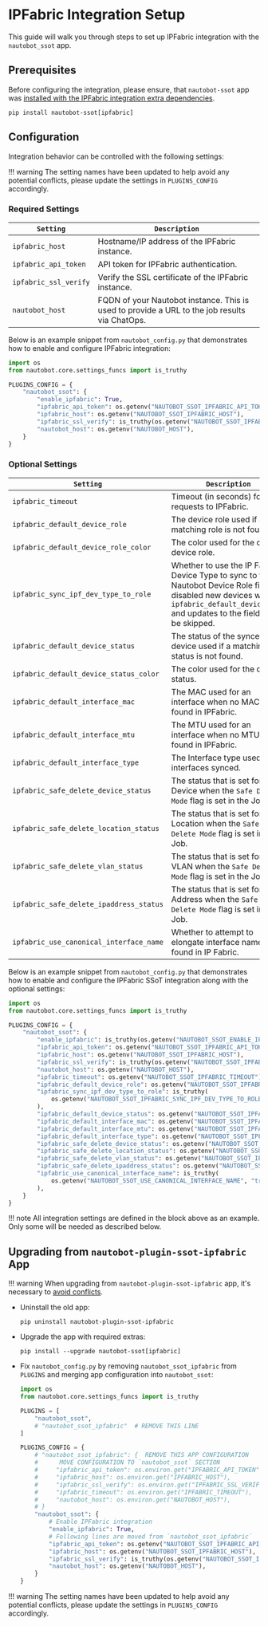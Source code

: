 # IPFabric Integration Setup

This guide will walk you through steps to set up IPFabric integration with the `nautobot_ssot` app.

## Prerequisites

Before configuring the integration, please ensure, that `nautobot-ssot` app was [installed with the IPFabric integration extra dependencies](../install.md#install-guide).

```shell
pip install nautobot-ssot[ipfabric]
```

## Configuration

Integration behavior can be controlled with the following settings:

!!! warning
    The setting names have been updated to help avoid any potential conflicts, please update the settings in `PLUGINS_CONFIG` accordingly.

### Required Settings

| `Setting`             | `Description`                                                                                 |
|-----------------------|-----------------------------------------------------------------------------------------------|
| `ipfabric_host`       | Hostname/IP address of the IPFabric instance.                                                 |
| `ipfabric_api_token`  | API token for IPFabric authentication.                                                        |
| `ipfabric_ssl_verify` | Verify the SSL certificate of the IPFabric instance.                                          |
| `nautobot_host`       | FQDN of your Nautobot instance. This is used to provide a URL to the job results via ChatOps. |

Below is an example snippet from `nautobot_config.py` that demonstrates how to enable and configure IPFabric integration:

```python
import os
from nautobot.core.settings_funcs import is_truthy

PLUGINS_CONFIG = {
    "nautobot_ssot": {
        "enable_ipfabric": True,
        "ipfabric_api_token": os.getenv("NAUTOBOT_SSOT_IPFABRIC_API_TOKEN"),
        "ipfabric_host": os.getenv("NAUTOBOT_SSOT_IPFABRIC_HOST"),
        "ipfabric_ssl_verify": is_truthy(os.getenv("NAUTOBOT_SSOT_IPFABRIC_SSL_VERIFY", "true")),
        "nautobot_host": os.getenv("NAUTOBOT_HOST"),
    }
}
```

### Optional Settings

| `Setting`                               | `Description`                                                                                                                                                                                 | `Default`           |
|-----------------------------------------|-----------------------------------------------------------------------------------------------------------------------------------------------------------------------------------------------|---------------------|
| `ipfabric_timeout`                      | Timeout (in seconds) for API requests to IPFabric.                                                                                                                                            | `15`                |
| `ipfabric_default_device_role`          | The device role used if a matching role is not found.                                                                                                                                         | `Network Device`    |
| `ipfabric_default_device_role_color`    | The color used for the default device role.                                                                                                                                                   | `ff0000`            |
| `ipfabric_sync_ipf_dev_type_to_role`    | Whether to use the IP Fabric Device Type to sync to the Nautobot Device Role field; if disabled new devices will use `ipfabric_default_device_role` and updates to the field will be skipped. | `True`              |
| `ipfabric_default_device_status`        | The status of the synced device used if a matching status is not found.                                                                                                                       | `Active`            |
| `ipfabric_default_device_status_color`  | The color used for the default status.                                                                                                                                                        | `ff0000`            |
| `ipfabric_default_interface_mac`        | The MAC used for an interface when no MAC is found in IPFabric.                                                                                                                               | `00:00:00:00:00:01` |
| `ipfabric_default_interface_mtu`        | The MTU used for an interface when no MTU is found in IPFabric.                                                                                                                               | `1500`              |
| `ipfabric_default_interface_type`       | The Interface type used for interfaces synced.                                                                                                                                                | `1000base-t`        |
| `ipfabric_safe_delete_device_status`    | The status that is set for a Device when the `Safe Delete Mode` flag is set in the Job.                                                                                                       | `Offline`           |
| `ipfabric_safe_delete_location_status`  | The status that is set for a Location when the `Safe Delete Mode` flag is set in the Job.                                                                                                     | `Decommissioning`   |
| `ipfabric_safe_delete_vlan_status`      | The status that is set for a VLAN when the `Safe Delete Mode` flag is set in the Job.                                                                                                         | `Deprecated`        |
| `ipfabric_safe_delete_ipaddress_status` | The status that is set for an IP Address when the `Safe Delete Mode` flag is set in the Job.                                                                                                  | `Deprecated`        |
| `ipfabric_use_canonical_interface_name` | Whether to attempt to elongate interface names as found in IP Fabric.                                                                                                                         | `False`             |


Below is an example snippet from `nautobot_config.py` that demonstrates how to enable and configure the IPFabric SSoT integration along with the optional settings:

```python
import os
from nautobot.core.settings_funcs import is_truthy

PLUGINS_CONFIG = {
    "nautobot_ssot": {
        "enable_ipfabric": is_truthy(os.getenv("NAUTOBOT_SSOT_ENABLE_IPFABRIC", "true")),
        "ipfabric_api_token": os.getenv("NAUTOBOT_SSOT_IPFABRIC_API_TOKEN"),
        "ipfabric_host": os.getenv("NAUTOBOT_SSOT_IPFABRIC_HOST"),
        "ipfabric_ssl_verify": is_truthy(os.getenv("NAUTOBOT_SSOT_IPFABRIC_SSL_VERIFY", "true")),
        "nautobot_host": os.getenv("NAUTOBOT_HOST"),
        "ipfabric_timeout": os.getenv("NAUTOBOT_SSOT_IPFABRIC_TIMEOUT"),
        "ipfabric_default_device_role": os.getenv("NAUTOBOT_SSOT_IPFABRIC_DEVICE_ROLE"),
        "ipfabric_sync_ipf_dev_type_to_role": is_truthy(
            os.getenv("NAUTOBOT_SSOT_IPFABRIC_SYNC_IPF_DEV_TYPE_TO_ROLE", "true")
        ),
        "ipfabric_default_device_status": os.getenv("NAUTOBOT_SSOT_IPFABRIC_DEVICE_STATUS"),
        "ipfabric_default_interface_mac": os.getenv("NAUTOBOT_SSOT_IPFABRIC_INTERFACE_MAC"),
        "ipfabric_default_interface_mtu": os.getenv("NAUTOBOT_SSOT_IPFABRIC_INTERFACE_MTU"),
        "ipfabric_default_interface_type": os.getenv("NAUTOBOT_SSOT_IPFABRIC_INTERFACE_TYPE"),
        "ipfabric_safe_delete_device_status": os.getenv("NAUTOBOT_SSOT_IPFABRIC_DEVICE_DELETE_STATUS"),
        "ipfabric_safe_delete_location_status": os.getenv("NAUTOBOT_SSOT_IPFABRIC_LOCATION_DELETE_STATUS"),
        "ipfabric_safe_delete_vlan_status": os.getenv("NAUTOBOT_SSOT_IPFABRIC_VLAN_DELETE_STATUS"),
        "ipfabric_safe_delete_ipaddress_status": os.getenv("NAUTOBOT_SSOT_IPFABRIC_IPADDRESS_DELETE_STATUS"),
        "ipfabric_use_canonical_interface_name": is_truthy(
            os.getenv("NAUTOBOT_SSOT_USE_CANONICAL_INTERFACE_NAME", "true")
        ),
    }
}
```

!!! note
    All integration settings are defined in the block above as an example. Only some will be needed as described below.

## Upgrading from `nautobot-plugin-ssot-ipfabric` App

!!! warning
    When upgrading from `nautobot-plugin-ssot-ipfabric` app, it's necessary to [avoid conflicts](../upgrade.md#potential-apps-conflicts).

- Uninstall the old app:
    ```shell
    pip uninstall nautobot-plugin-ssot-ipfabric
    ```
- Upgrade the app with required extras:
    ```shell
    pip install --upgrade nautobot-ssot[ipfabric]
    ```
- Fix `nautobot_config.py` by removing `nautobot_ssot_ipfabric` from `PLUGINS` and merging app configuration into `nautobot_ssot`:
    ```python
    import os
    from nautobot.core.settings_funcs import is_truthy

    PLUGINS = [
        "nautobot_ssot",
        # "nautobot_ssot_ipfabric"  # REMOVE THIS LINE
    ]

    PLUGINS_CONFIG = {
        # "nautobot_ssot_ipfabric": {  REMOVE THIS APP CONFIGURATION
        #      MOVE CONFIGURATION TO `nautobot_ssot` SECTION
        #     "ipfabric_api_token": os.environ.get("IPFABRIC_API_TOKEN"),
        #     "ipfabric_host": os.environ.get("IPFABRIC_HOST"),
        #     "ipfabric_ssl_verify": os.environ.get("IPFABRIC_SSL_VERIFY"),
        #     "ipfabric_timeout": os.environ.get("IPFABRIC_TIMEOUT"),
        #     "nautobot_host": os.environ.get("NAUTOBOT_HOST"),
        # }
        "nautobot_ssot": {
            # Enable IPFabric integration
            "enable_ipfabric": True,
            # Following lines are moved from `nautobot_ssot_ipfabric`
            "ipfabric_api_token": os.getenv("NAUTOBOT_SSOT_IPFABRIC_API_TOKEN"),
            "ipfabric_host": os.getenv("NAUTOBOT_SSOT_IPFABRIC_HOST"),
            "ipfabric_ssl_verify": is_truthy(os.getenv("NAUTOBOT_SSOT_IPFABRIC_SSL_VERIFY", "true")),
            "nautobot_host": os.getenv("NAUTOBOT_HOST"),
        }
    }
    ```
!!! warning
    The setting names have been updated to help avoid any potential conflicts, please update the settings in `PLUGINS_CONFIG` accordingly.